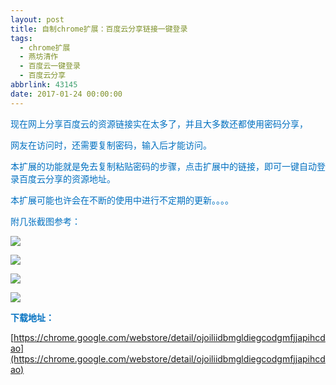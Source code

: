 ```yaml
---
layout: post
title: 自制chrome扩展：百度云分享链接一键登录
tags:
  - chrome扩展
  - 燕坊清作
  - 百度云一键登录
  - 百度云分享
abbrlink: 43145
date: 2017-01-24 00:00:00
---
```


<!-- build time:Sat Jun 23 2018 12:05:16 GMT+0800 (中国标准时间) -->

<span style="color:#0070c0">现在网上分享百度云的资源链接实在太多了，并且大多数还都使用密码分享，</span>

<span style="color:#0070c0">网友在访问时，还需要复制密码，输入后才能访问。</span>

<span style="color:#0070c0">本扩展的功能就是免去复制粘贴密码的步骤，点击扩展中的链接，即可一键自动登录百度云分享的资源地址。</span>

<span style="color:#0070c0">本扩展可能也许会在不断的使用中进行不定期的更新。。。。</span>

<span style="color:#0070c0">附几张截图参考：</span>

<span style="color:#0070c0">![](https://lh3.googleusercontent.com/kG3Us1xpA5dfoX3vAwxeekFYjUCg11V1KjcEj74dKxDYsPSRCu4gFnRgmZ81aPjMqUQkqnTinw=s640-h400-e365-rw)</span>

<span style="color:#0070c0">![](https://lh3.googleusercontent.com/_9JQwpqdmYupZh9PmBGM9VKNraDuKWS1QbFoUWSEkjkJ0pmYFNXFWR4c9SPPn50JkQzucVHI=s640-h400-e365-rw)</span>

<span style="color:#0070c0">![](https://lh3.googleusercontent.com/0gMRIJcteDelj9p-_onQrKQWpP1YPOfKOAoHhJpMKmXqSmtGzgX0SLazfGPBOP6wecT7ZbO_=s640-h400-e365-rw)</span>

<span style="color:#0070c0">![](https://lh3.googleusercontent.com/QdQbQhYYwkGDkJbMwkEF5Vm0koFkW1ZuMPsr709i9A8DNd40zQC4m4FGHsL04KXhsLiK_w_OFA=s640-h400-e365-rw)</span>

**<span style="color:#0070c0">下载地址：</span>**

[https://chrome.google.com/webstore/detail/ojoiliidbmgldiegcodgmfjjapihcdao](https://chrome.google.com/webstore/detail/ojoiliidbmgldiegcodgmfjjapihcdao)
<!-- rebuild by neat -->